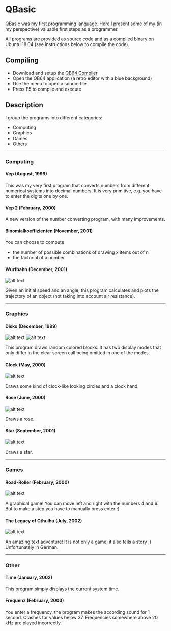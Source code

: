 # QBasic

QBasic was my first programming language. Here I present some of my (in my perspective) valuable first steps as a programmer.

All programs are provided as source code and as a compiled binary on Ubuntu 18.04 (see instructions below to compile the code).

## Compiling

* Download and setup the [QB64 Compiler](https://github.com/Galleondragon/qb64)
* Open the QB64 application (a retro editor with a blue background)
* Use the menu to open a source file
* Press F5 to compile and execute

## Description

I group the programs into different categories:

* Computing
* Graphics
* Games
* Others

---

### Computing

#### Vep (August, 1999)

This was my very first program that converts numbers from different numerical systems into decimal numbers. It is very primitive, e.g. you have to enter the digits one by one.

#### Vep 2 (February, 2000)

A new version of the number converting program, with many improvements.

#### Binomialkoeffizienten (November, 2001)

You can choose to compute
* the number of possible combinations of drawing x items out of n
* the factorial of a number

#### Wurfbahn (December, 2001)

![alt text](images/wurfbahn.png "Wurfbahn screenshot")

Given an initial speed and an angle, this program calculates and plots the trajectory of an object (not taking into account air resistance).

---

### Graphics

#### Disko (December, 1999)

![alt text](images/disko_1.png "Disko screenshot 1")
![alt text](images/disko_2.png "Disko screenshot 2")

This program draws random colored blocks. It has two display modes that only differ in the clear screen call being omitted in one of the modes.

#### Clock (May, 2000)

![alt text](images/clock.png "Clock screenshot")

Draws some kind of clock-like looking circles and a clock hand.

#### Rose (June, 2000)

![alt text](images/rose.png "Rose screenshot")

Draws a rose.

#### Star (September, 2001)

![alt text](images/star.png "Star screenshot")

Draws a star.

---

### Games

#### Road-Roller (February, 2000)

![alt text](images/roadroller.png "Road-Roller screenshot")

A graphical game! You can move left and right with the numbers 4 and 6. But to make a step you have to manually press enter :)

#### The Legacy of Cthulhu (July, 2002)

![alt text](images/legacy.png "The legacy of Cthulhu screenshot")

An amazing text adventure! It is not only a game, it also tells a story ;) Unfortunately in German.

---

### Other

#### Time (January, 2002)

This program simply displays the current system time.

#### Frequenz (February, 2003)

You enter a frequency, the program makes the according sound for 1 second. Crashes for values below 37. Frequencies somewhere above 20 kHz are played incorrectly.


